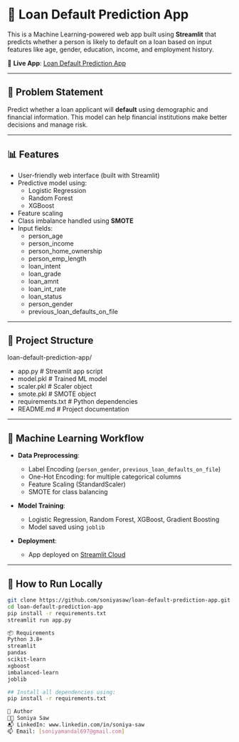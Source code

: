 # 🚀 Loan Default Prediction App

This is a Machine Learning-powered web app built using **Streamlit** that predicts whether a person is likely to default on a loan based on input features like age, gender, education, income, and employment history.

🔗 **Live App**: [Loan Default Prediction App](https://loan-default-prediction-app-53yc8ueok7wgpyb6wmelir.streamlit.app/)

---

## 📌 Problem Statement

Predict whether a loan applicant will **default** using demographic and financial information. This model can help financial institutions make better decisions and manage risk.

---
## 📊 Features

- User-friendly web interface (built with Streamlit)
- Predictive model using:
  - Logistic Regression
  - Random Forest
  - XGBoost
- Feature scaling
- Class imbalance handled using **SMOTE**
- Input fields:
  - person_age 
  - person_income 
  - person_home_ownership
  - person_emp_length
  - loan_intent
  - loan_grade
  - loan_amnt
  - loan_int_rate
  - loan_status
  - person_gender
  - previous_loan_defaults_on_file
---

## 📁 Project Structure

loan-default-prediction-app/
- app.py                # Streamlit app script
- model.pkl             # Trained ML model
- scaler.pkl            # Scaler object
- smote.pkl             # SMOTE object
- requirements.txt      # Python dependencies
- README.md             # Project documentation
---
## 🧠 Machine Learning Workflow

- **Data Preprocessing**:
  - Label Encoding (`person_gender`, `previous_loan_defaults_on_file`)
  - One-Hot Encoding: for multiple categorical columns
  - Feature Scaling (StandardScaler)
  - SMOTE for class balancing

- **Model Training**:
  - Logistic Regression, Random Forest, XGBoost, Gradient Boosting
  - Model saved using `joblib`

- **Deployment**:
  - App deployed on [Streamlit Cloud](https://streamlit.io/cloud)
---

## 🚀 How to Run Locally

```bash
git clone https://github.com/soniyasaw/loan-default-prediction-app.git
cd loan-default-prediction-app
pip install -r requirements.txt
streamlit run app.py

📦 Requirements
Python 3.8+
streamlit
pandas
scikit-learn
xgboost
imbalanced-learn
joblib

## Install all dependencies using:
pip install -r requirements.txt

📌 Author
👩‍💻 Soniya Saw
📬 LinkedIn: www.linkedin.com/in/soniya-saw
📫 Email: [soniyamandal697@gmail.com]
